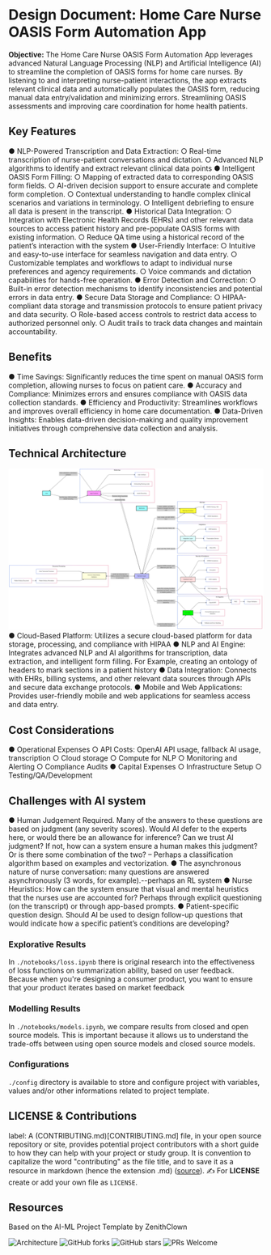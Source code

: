 # Design Document: Home Care Nurse OASIS Form Automation App

**Objective:** The Home Care Nurse OASIS Form Automation App leverages advanced Natural Language Processing (NLP) and Artificial Intelligence (AI) to streamline the completion of OASIS forms for home care nurses. By listening to and interpreting nurse-patient interactions, the app extracts relevant clinical data and automatically populates the OASIS form, reducing manual data entry/validation and minimizing errors. Streamlining OASIS assessments and improving care coordination for home health patients. 
 
## Key Features 
●  NLP-Powered Transcription and Data Extraction: 
○  Real-time transcription of nurse-patient conversations and dictation. 
○  Advanced NLP algorithms to identify and extract relevant clinical data points 
●  Intelligent OASIS Form Filling: 
○  Mapping of extracted data to corresponding OASIS form fields. 
○  AI-driven decision support to ensure accurate and complete form completion. 
○  Contextual understanding to handle complex clinical scenarios and variations in 
terminology. 
○  Intelligent debriefing to ensure all data is present in the transcript. 
●  Historical Data Integration: 
○  Integration with Electronic Health Records (EHRs) and other relevant data 
sources to access patient history and pre-populate OASIS forms with existing 
information. 
○  Reduce QA time using a historical record of the patient’s interaction with the 
system 
●  User-Friendly Interface: 
○  Intuitive and easy-to-use interface for seamless navigation and data entry. 
○  Customizable templates and workflows to adapt to individual nurse preferences 
and agency requirements. 
○  Voice commands and dictation capabilities for hands-free operation. 
●  Error Detection and Correction: 
○  Built-in error detection mechanisms to identify inconsistencies and potential 
errors in data entry. 
●  Secure Data Storage and Compliance: 
○  HIPAA-compliant data storage and transmission protocols to ensure patient 
privacy and data security. 
○  Role-based access controls to restrict data access to authorized personnel only. 
○  Audit trails to track data changes and maintain accountability. 

## Benefits 
●  Time Savings: Significantly reduces the time spent on manual OASIS form completion, 
allowing nurses to focus on patient care. 
●  Accuracy and Compliance: Minimizes errors and ensures compliance with OASIS data 
collection standards. 
●  Efficiency and Productivity: Streamlines workflows and improves overall efficiency in 
home care documentation. 
●  Data-Driven Insights: Enables data-driven decision-making and quality improvement 
initiatives through comprehensive data collection and analysis. 

## Technical Architecture 
![Architecture](./static/images/architecture.png)
●  Cloud-Based Platform: Utilizes a secure cloud-based platform for data storage, 
processing, and compliance with HIPAA 
●  NLP and AI Engine: Integrates advanced NLP and AI algorithms for transcription, data 
extraction, and intelligent form filling. For Example, creating an ontology of headers to 
mark sections in a patient history 
●  Data Integration: Connects with EHRs, billing systems, and other relevant data sources 
through APIs and secure data exchange protocols. 
●  Mobile and Web Applications: Provides user-friendly mobile and web applications for 
seamless access and data entry. 

## Cost Considerations 
●  Operational Expenses 
○  API Costs: OpenAI API usage, fallback AI usage, transcription 
○  Cloud storage 
○  Compute for NLP 
○  Monitoring and Alerting 
○  Compliance Audits 
●  Capital Expenses 
○  Infrastructure Setup 
○  Testing/QA/Development 

## Challenges with AI system 
●  Human Judgement Required. Many of the answers to these questions are based on 
judgment (any severity scores). Would AI defer to the experts here, or would there be an 
allowance for inference? Can we trust AI judgment? If not, how can a system ensure a 
human makes this judgment? Or is there some combination of the two? – Perhaps a 
classification algorithm based on examples and vectorization. 
●  The asynchronous nature of nurse conversation: many questions are answered 
asynchronously (3 words, for example).--perhaps an RL system 
●  Nurse Heuristics: How can the system ensure that visual and mental heuristics that the 
nurses use are accounted for? Perhaps through explicit questioning (on the transcript) or 
through app-based prompts. 
●  Patient-specific question design. Should AI be used to design follow-up questions that 
would indicate how a specific patient’s conditions are developing?

### Explorative Results

In `./notebooks/loss.ipynb` there is original research into the effectiveness of loss functions on summarization ability, based on user feedback. Because when you're designing a consumer product, you want to ensure that your product iterates based on market feedback

### Modelling Results

In `./notebooks/models.ipynb`, we compare results from closed and open source models. This is important because it allows us to understand the trade-offs between using open source models and closed source models.

### Configurations

`./config` directory is available to store and configure project with variables, values and/or other informations related to project template.

## LICENSE & Contributions

label: A (CONTRIBUTING.md)[CONTRIBUTING.md] file, in your open source repository or site, provides potential project contributors with a short guide to how they can help with your project or study group. It is convention to capitalize the word "contributing" as the file title, and to save it as a resource in markdown (hence the extension .md) (<a href = "https://mozillascience.github.io/working-open-workshop/contributing/">source</a>). :writing_hand: For <b>LICENSE</b> create or add your own file as `LICENSE`.

## Resources

  Based on the AI-ML Project Template by ZenithClown
  <!-- Add badges here -->
  ![Architecture](https://img.shields.io/github/issues/ZenithClown/ai-ml-project-template?logo=git&style=plastic")
  ![GitHub forks](https://img.shields.io/github/forks/ZenithClown/ai-ml-project-template?style=plastic&logo=github)
  ![GitHub stars](https://img.shields.io/github/stars/ZenithClown/ai-ml-project-template?style=plastic&logo=github)
  ![PRs Welcome](https://img.shields.io/badge/PRs-welcome-brightgreen.svg?style=plastic&logo=open-source-initiative)
